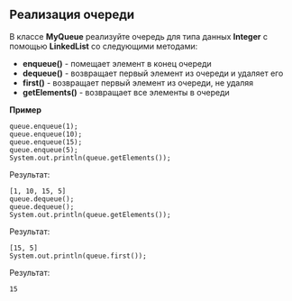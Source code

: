 ## Реализация очереди

В классе **MyQueue** реализуйте очередь для типа данных **Integer** с помощью **LinkedList** со следующими методами:

- **enqueue()** - помещает элемент в конец очереди
- **dequeue()** - возвращает первый элемент из очереди и удаляет его
- **first()** - возвращает первый элемент из очереди, не удаляя
- **getElements()** - возвращает все элементы в очереди

**Пример**
```
queue.enqueue(1);
queue.enqueue(10);
queue.enqueue(15);
queue.enqueue(5);
System.out.println(queue.getElements()); 
```
Результат:
```
[1, 10, 15, 5]
queue.dequeue();
queue.dequeue();
System.out.println(queue.getElements());
```
Результат:
```
[15, 5]
System.out.println(queue.first());
```
Результат:
```
15
```